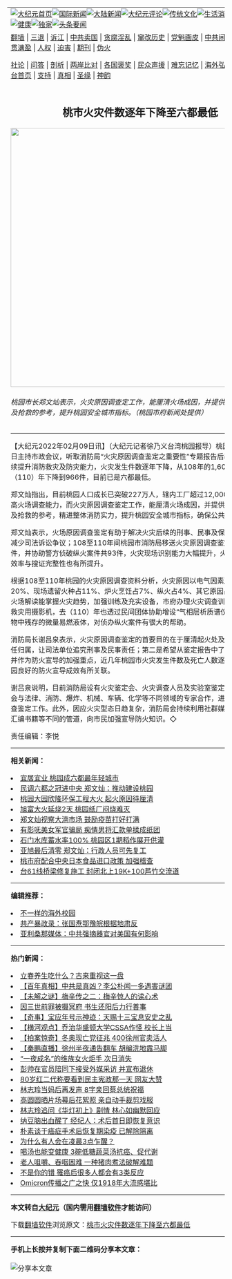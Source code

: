 <a name="1" id="1" target="_blank"></a><span id="1"></span>
<table align=center border="0"><tr><td colspan="2" VALIGN=TOP><a href="https://github.com/pwazrt366/djy/blob/master/gb/nf1351518.md#1"><img src="https://raw.githubusercontent.com/pwazrt366/www/master/t/djy/1.jpg" title="大纪元首页" alt="大纪元首页"></a><a href="https://github.com/pwazrt366/djy/blob/master/gb/n24hr.md#1"><img src="https://raw.githubusercontent.com/pwazrt366/www/master/t/djy/3.jpg" title="国际新闻" alt="国际新闻"></a><a href="https://github.com/pwazrt366/djy/blob/master/gb/nsc413.md#1"><img src="https://raw.githubusercontent.com/pwazrt366/www/master/t/djy/4.jpg" title="大陆新闻" alt="大陆新闻"></a><a href="https://github.com/pwazrt366/djy/blob/master/gb/news392.md#1"><img src="https://raw.githubusercontent.com/pwazrt366/www/master/t/djy/5.jpg" title="大纪元评论" alt="大纪元评论"></a><a href="https://github.com/pwazrt366/djy/blob/master/gb/news2007.md#1"><img src="https://raw.githubusercontent.com/pwazrt366/www/master/t/djy/6.jpg" title="传统文化" alt="传统文化"></a><a href="https://github.com/pwazrt366/djy/blob/master/gb/news2008.md#1"><img src="https://raw.githubusercontent.com/pwazrt366/www/master/t/djy/7.jpg" title="生活消费" alt="生活消费"></a><a href="https://github.com/pwazrt366/djy/blob/master/gb/ncyule.md#1"><img src="https://raw.githubusercontent.com/pwazrt366/www/master/t/djy/8.jpg" title="娱乐休闲" alt="娱乐休闲"></a><a href="https://github.com/pwazrt366/djy/blob/master/gb/nsc1002.md#1"><img src="https://raw.githubusercontent.com/pwazrt366/www/master/t/djy/9.jpg" title="健康" alt="健康"></a><a href="https://github.com/pwazrt366/djy/blob/master/gb/nf6092.md#1"><img src="https://raw.githubusercontent.com/pwazrt366/www/master/t/djy/10a.jpg" title="独家" alt="独家"></a><a href="https://github.com/pwazrt366/djy/blob/master/gb/nf4514.md#1"><img src="https://raw.githubusercontent.com/pwazrt366/www/master/t/djy/12a.jpg" title="头条要闻" alt="头条要闻"></a></td></tr>
<tr><td colspan="2" VALIGN=TOP><a target="_blank" href="https://github.com/pwazrt366/www/blob/master/README.md?zsrh#1">翻墙</a> | <a target="_blank" href="https://github.com/pwazrt366/djy/blob/master/gb/nf5657.md#1">三退</a> | <a target="_blank" href="https://github.com/pwazrt366/djy/blob/master/gb/nf6124.md#1">诉江</a> | <a target="_blank" href="https://github.com/pwazrt366/djy/blob/master/gb/nf1176117.md#1">中共卖国</a> | <a target="_blank" href="https://github.com/pwazrt366/djy/blob/master/gb/nf5773.md#1">贪腐淫乱</a> | <a target="_blank" href="https://github.com/pwazrt366/djy/blob/master/gb/nf1176115.md#1">窜改历史</a> | <a target="_blank" href="https://github.com/pwazrt366/djy/blob/master/gb/nf1176107.md#1">党魁画皮</a> | <a target="_blank" href="https://github.com/pwazrt366/djy/blob/master/gb/nf1320400.md#1">中共间谍</a> | <a target="_blank" href="https://github.com/pwazrt366/djy/blob/master/gb/nf1176114.md#1">破坏传统</a> | <a target="_blank" href="https://github.com/pwazrt366/ntdtv/blob/master/gb/prog447_1.md#1">恶贯满盈</a> | <a target="_blank" href="https://github.com/pwazrt366/djy/blob/master/gb/ncid278.md#1">人权</a> | <a target="_blank" href="https://github.com/pwazrt366/djy/blob/master/gb/nf1176111.md#1">迫害</a> | <a target="_blank" href="https://gitlab.com/szzdlab/mh-qikan/blob/master/README.md#1">期刊</a> | <a target="_blank" href="https://github.com/pwazrt366/djy/blob/master/gb/nf5562.md#1">伪火</a></p><p><a target="_blank" href="https://github.com/pwazrt366/djy/blob/master/gb/9p.md#1">社论</a> | <a target="_blank" href="https://github.com/pwazrt366/djy/blob/master/gb/nf4378.md#1">问答</a> | <a target="_blank" href="https://github.com/pwazrt366/djy/blob/master/gb/nf5792.md#1">剖析</a> | <a target="_blank" href="https://github.com/pwazrt366/djy/blob/master/gb/nf5735.md#1">两岸比对</a> | <a target="_blank" href="https://github.com/pwazrt366/djy/blob/master/gb/nf6119.md#1">各国褒奖</a> | <a target="_blank" href="https://github.com/pwazrt366/djy/blob/master/gb/nf6120.md#1">民众声援</a> | <a target="_blank" href="https://github.com/pwazrt366/djy/blob/master/gb/nf1188594.md#1">难忘记忆</a> | <a target="_blank" href="https://github.com/pwazrt366/djy/blob/master/gb/nf3180.md#1">海外弘传</a> | <a target="_blank" href="https://github.com/pwazrt366/djy/blob/master/gb/nf5410.md#1">万人上访</a> | <a target="_blank" href="https://github.com/pwazrt366/www/blob/master/README.md?zsrh#1">平台首页</a> | <a target="_blank" href="https://github.com/pwazrt366/djy/blob/master/gb/nf4386.md#1">支持</a> | <a target="_blank" href="https://github.com/pwazrt366/djy/blob/master/gb/nf4389.md#1">真相</a> | <a target="_blank" href="https://github.com/pwazrt366/djy/blob/master/gb/nf5790.md#1">圣缘</a> | <a target="_blank" href="https://github.com/pwazrt366/djy/blob/master/gb/nf4786.md#1">神韵</a></td></tr>
<tr><td VALIGN=TOP width="626"><h2 align=center>桃市火灾件数逐年下降至六都最低</h2>
<img width="600" src="https://i.epochtimes.com/assets/uploads/2022/02/id13564900-540035-600x400.jpg" />
<h6>桃园市长郑文灿表示，火灾原因调查定工作，能厘清火场成因，并提供未来火灾预防及抢救的参考，提升桃园安全城市指标。（桃园市府新闻处提供）
</h6>
<hr>
<p>【大纪元2022年02月09日讯】（大纪元记者徐乃义台湾桃园报导）桃园市长<ahref="https://github.com/pwazrt366/djy/blob/master/gb/tag/%E9%83%91%E6%96%87%E7%81%BF.md#1">郑文灿</a>9日主持市政会议，听取消防局“火灾原因调查鉴定之重要性”专题报告后表示，桃园持续提升消防救灾及防灾能力，火灾发生件数逐年下降，从108年的1,600件至去（110）年下降到966件，目前已是<ahref="https://github.com/pwazrt366/djy/blob/master/gb/tag/%E5%85%AD%E9%83%BD.md#1">六都</a>最低。</p>
<p><ahref="https://github.com/pwazrt366/djy/blob/master/gb/tag/%E9%83%91%E6%96%87%E7%81%BF.md#1">郑文灿</a>指出，目前桃园人口成长已突破227万人，辖内工厂超过12,000家，有必要提高火场调查能力，而火灾原因调查鉴定工作，能厘清火场成因，并提供未来火灾预防及抢救的参考，精进整体消防实力，提升桃园安全城市指标，确保公共安全。</p>
<p>郑文灿表示，火场原因调查鉴定有助于解决火灾后续的刑事、民事及保险理赔问题，减少司法诉讼争议；108至110年间桃园市消防局移送火灾原因调查鉴定书共855件，并协助警方侦破纵火案件共93件，火灾现场识别能力大幅提升，火灾案件的办案效率与搜证完整性也有所提升。</p>
<p>根据108至110年桃园的火灾原因调查资料分析，火灾原因以电气因素及电线走火占20%、现场遗留火种占11%、炉火烹饪占7%、纵火占4%、其它原因占58%。透过火场解读能掌握火灾趋势，加强训练及充实设备，市府办理火灾调查训练课程、购置救灾用摄影机，去（110）年也透过民间团体协助增设“气相层析质谱仪”，能侦检证物中残存的微量易燃液体，对侦办纵火案件有很大的帮助。</p>
<p>消防局长谢吕泉表示，火灾原因调查鉴定的首要目的在于厘清起火处及被延烧物的责任归属，让司法单位追究刑事及民事责任；第二是希望从鉴定报告中了解起火原因，并作为防火宣导的加强重点，近几年桃园市火灾发生件数及死亡人数逐年下降，与桃园良好的防火宣导成效有所关联。</p>
<p>谢吕泉说明，目前消防局设有火灾鉴定会、火灾调查人员及实验室鉴定人员，同时也会与法律、消防、爆炸、机械、车辆、化学等不同领域的专家合作，进行火灾原因调查鉴定工作。此外，因应火灾型态日趋复杂，消防局会持续利用社群媒体、火灾案例汇编书籍等不同的管道，向市民加强宣导防火知识。◇</p>
<p>责任编辑：李悦</p>

<hr>


<strong>相关新闻：</strong>
<li><a href="https://github.com/pwazrt366/djy/blob/master/gb/16/8/7/n8177605.md#1">宜居宜业 桃园成六都最年轻城市</a></li>
<li><a href="https://github.com/pwazrt366/djy/blob/master/gb/18/7/16/n10565111.md#1">民调六都之冠进中央  郑文灿：推动建设桃园</a></li>
<li><a href="https://github.com/pwazrt366/djy/blob/master/gb/20/2/9/n11854853.md#1">桃园大园欣隆环保工程大火 起火原因待厘清</a></li>
<li><a href="https://github.com/pwazrt366/djy/blob/master/gb/20/12/22/n12638070.md#1">旭富大火延烧2天 桃园纸厂闷烧难灭</a></li>
<li><a href="https://github.com/pwazrt366/djy/blob/master/gb/22/2/9/n13564902.md#1">郑文灿视察大湳市场  鼓励疫苗打好打满</a></li>
<li><a href="https://github.com/pwazrt366/djy/blob/master/gb/22/2/9/n13564779.md#1">有影呒美女军官骗局  痴情男将汇款单揉成纸团</a></li>
<li><a href="https://github.com/pwazrt366/djy/blob/master/gb/22/2/9/n13564496.md#1">石门水库蓄水率100% 桃园区1期稻作展开供灌</a></li>
<li><a href="https://github.com/pwazrt366/djy/blob/master/gb/22/2/9/n13564502.md#1">亚旭最后清零  郑文灿：行政人员可先复工</a></li>
<li><a href="https://github.com/pwazrt366/djy/blob/master/gb/22/2/8/n13562847.md#1">桃市府配合中央日本食品进口政策  加强稽查</a></li>
<li><a href="https://github.com/pwazrt366/djy/blob/master/gb/22/2/8/n13562845.md#1">台61线桥梁修复施工 封闭北上19K+100芦竹交流道</a></li>
<hr>


<strong>编辑推荐：</strong>
<li><a href="https://github.com/upjkzu3674/djy/blob/master/gb/18/6/9/n10469652.md?dfh#1" target="_blank">不一样的海外校园</a></li><li><a href="https://github.com/tsiac2612/djy/blob/master/gb/18/10/1/n10752825.md#1" target="_blank">共产暴政录：张国焘鄂豫皖根据地肃反</a></li><li><a href="https://github.com/tsiac2612/djy/blob/master/gb/19/4/11/n11178933.md#1" target="_blank">亚利桑那媒体：中共强摘器官对美国有何影响</a></li>
<hr>

<strong>热门新闻：</strong>
<li><a href="https://github.com/pwazrt366/djy/blob/master/gb/22/1/28/n13536059.md#1">立春养生吃什么？古来重视这一盘</a></li>
<li><a href="https://github.com/pwazrt366/djy/blob/master/gb/22/1/25/n13529163.md#1">【百年真相】中共是真凶？李公朴闻一多遇害谜团</a></li>
<li><a href="https://github.com/pwazrt366/djy/blob/master/gb/22/1/27/n13534235.md#1">【未解之谜】梅辛传之二：梅辛惊人的读心术</a></li>
<li><a href="https://github.com/pwazrt366/djy/blob/master/gb/22/2/2/n13551122.md#1">因三世前罪被摄冥府 书生还阳后力行善事</a></li>
<li><a href="https://github.com/pwazrt366/djy/blob/master/gb/22/1/24/n13524936.md#1">【奇事】宝应年号示神迹：天赐十三宝息安史之乱</a></li>
<li><a href="https://github.com/pwazrt366/djy/blob/master/gb/22/2/9/n13564157.md#1">【横河观点】乔治华盛顿大学CSSA作怪 校长上当</a></li>
<li><a href="https://github.com/pwazrt366/djy/blob/master/gb/22/2/8/n13563311.md#1">【拍案惊奇】冬奥现亡党征兆 400徐州官卖活人</a></li>
<li><a href="https://github.com/pwazrt366/djy/blob/master/gb/22/2/7/n13561672.md#1">【秦鹏直播】徐州半夜通告翻车 胡编洗地露马脚</a></li>
<li><a href="https://github.com/pwazrt366/djy/blob/master/gb/22/2/7/n13561199.md#1">“一夜成名”的维族女火炬手 次日消失</a></li>
<li><a href="https://github.com/pwazrt366/djy/blob/master/gb/22/2/7/n13559733.md#1">彭帅在官员陪同下接受外媒采访 并宣布退休</a></li>
<li><a href="https://github.com/pwazrt366/djy/blob/master/gb/22/2/7/n13561565.md#1">80岁红二代称要看到民主宪政那一天 网友大赞</a></li>
<li><a href="https://github.com/pwazrt366/djy/blob/master/gb/22/2/6/n13558346.md#1">林志玲当妈后再发声 8字亲回蔡总统祝福</a></li>
<li><a href="https://github.com/pwazrt366/djy/blob/master/gb/22/2/7/n13561246.md#1">高圆圆晒片场幕后花絮照 亲自动手裁剪戏服</a></li>
<li><a href="https://github.com/pwazrt366/djy/blob/master/gb/22/2/6/n13559003.md#1">林志玲追问《华灯初上》剧情 林心如幽默回应</a></li>
<li><a href="https://github.com/pwazrt366/djy/blob/master/gb/22/2/7/n13560289.md#1">纳豆脑出血醒了 经纪人：术后首日即恢复意识</a></li>
<li><a href="https://github.com/pwazrt366/djy/blob/master/gb/22/2/7/n13559945.md#1">朴素谈于癌症手术后恢复期染疫 已解除隔离</a></li>
<li><a href="https://github.com/pwazrt366/djy/blob/master/gb/22/2/6/n13558579.md#1">为什么有人会在凌晨3点乍醒？</a></li>
<li><a href="https://github.com/pwazrt366/djy/blob/master/gb/22/1/31/n13543493.md#1">喝汤也能变健康 3碗低糖蔬菜汤抗癌、促代谢</a></li>
<li><a href="https://github.com/pwazrt366/djy/blob/master/gb/22/2/6/n13558244.md#1">老人咀嚼、吞咽困难 一种猪肉煮法破解难题</a></li>
<li><a href="https://github.com/pwazrt366/djy/blob/master/gb/22/1/15/n13505803.md#1">不是你的错 罹癌后很多人都会有3类反应</a></li>
<li><a href="https://github.com/pwazrt366/djy/blob/master/gb/22/2/7/n13561260.md#1">Omicron传播之广之快 仅1918年大流感堪比</a></li>
<hr>

<strong>本文转自<a href="https://www.epochtimes.com">大纪元</a>（国内需用<a href="https://github.com/pwazrt366/www/blob/master/README.md#8">翻墙软件</a>才能访问）</strong><p>下载<a href="https://github.com/pwazrt366/www/blob/master/README.md#8">翻墙软件</a>浏览原文：<a href="https://www.epochtimes.com/gb/22/2/9/n13564898.htm">桃市火灾件数逐年下降至六都最低</a></p><hr>

<strong>手机上长按并复制下面二维码分享本文章：</strong><br><br><img src="https://chart.apis.google.com/chart?cht=qr&chs=240x240&choe=UTF-8&chld=M|2&chl=https://github.com/pwazrt366/djy/blob/master/gb/22/2/9/n13564898.md%231" title="分享本文章"></td><td VALIGN=TOP><a href="https://github.com/pwazrt366/djy/blob/master/gb/16/1/21/n4622075.md?dfh#1" target="_blank"><img src="https://raw.githubusercontent.com/pwazrt366/djy/master/gb/300/wei-f1.jpg" title="中共的伪火骗局"  alt="中共的伪火骗局"></a><br><a href="https://github.com/pwazrt366/www/blob/master/README.md?dfh#9" target="_blank"><img src="https://raw.githubusercontent.com/pwazrt366/djy/master/gb/300/yong-h.jpg" title="永恒的见证"  alt="永恒的见证"></a><br><a href="https://github.com/pwazrt366/djy/blob/master/gb/13/9/29/n3974789.md?dfh#1" target="_blank"><img src="https://raw.githubusercontent.com/pwazrt366/djy/master/gb/300/shang-lnz.jpg" title="善良女子被中共投男牢"  alt="善良女子被中共投男牢"></a><br><a href="https://github.com/pwazrt366/djy/blob/master/gb/16/3/16/n4663449.md?dfh#1" target="_blank"><img src="https://raw.githubusercontent.com/pwazrt366/djy/master/gb/300/huo-z3.jpg" title="警卫目击活摘器官"  alt="警卫目击活摘器官"></a><br><a href="https://github.com/pwazrt366/djy/blob/master/gb/16/8/7/n8177641.md?dfh#1" target="_blank"><img src="https://raw.githubusercontent.com/pwazrt366/djy/master/gb/300/huo-z4.jpg" title="证人描述活摘恐怖"  alt="证人描述活摘恐怖"></a><br><a href="https://github.com/pwazrt366/djy/blob/master/gb/10/4/19/n2881569.md?dfh#1" target="_blank"><img src="https://raw.githubusercontent.com/pwazrt366/djy/master/gb/300/huo-z1.jpg" title="揭开活摘器官黑幕"  alt="揭开活摘器官黑幕"></a><br><a href="https://github.com/pwazrt366/djy/blob/master/gb/10/11/7/n3077476.md?dfh#1" target="_blank"><img src="https://raw.githubusercontent.com/pwazrt366/djy/master/gb/300/ma-ks.jpg" title="马克思的成魔之路"  alt="马克思的成魔之路"></a><br><a href="https://github.com/pwazrt366/djy/blob/master/gb/14/6/9/n4173977.md?dfh#1" target="_blank"><img src="https://raw.githubusercontent.com/pwazrt366/djy/master/gb/300/chang-zs.jpg" title="藏字石 蕴天机"  alt="藏字石 蕴天机"></a><br><a href="https://github.com/pwazrt366/djy/blob/master/gb/18/5/10/n10381511.md?dfh#1" target="_blank"><img src="https://raw.githubusercontent.com/pwazrt366/djy/master/gb/300/st1.jpg" title="关注三亿人三退"  alt="关注三亿人三退"></a><br><a href="https://github.com/pwazrt366/djy/blob/master/gb/18/3/21/n10237682.md?dfh#1" target="_blank"><img src="https://raw.githubusercontent.com/pwazrt366/djy/master/gb/300/jie-t.jpg" title="解体中共复兴中华"  alt="解体中共复兴中华"></a><br><a href="https://github.com/pwazrt366/djy/blob/master/gb/9/2/9/n2422991.md?dfh#1" target="_blank"><img src="https://raw.githubusercontent.com/pwazrt366/djy/master/gb/300/gao-zs.jpg" title="中共迫害良心律师"  alt="中共迫害良心律师"></a><br><a href="https://github.com/pwazrt366/djy/blob/master/gb/18/12/9/n10900044.md?dfh#1" target="_blank"><img src="https://raw.githubusercontent.com/pwazrt366/djy/master/gb/300/sj1.jpg" title="三百多万人举报江泽民"  alt="三百多万人举报江泽民"></a><br><a href="https://github.com/pwazrt366/djy/blob/master/gb/18/8/28/n10672014.md?dfh#1" target="_blank"><img src="https://raw.githubusercontent.com/pwazrt366/djy/master/gb/300/sj2.jpg" title="这些官员为何起诉江泽民"  alt="这些官员为何起诉江泽民"></a><br><a href="https://github.com/pwazrt366/djy/blob/master/gb/8/12/18/n2367165.md?dfh#1" target="_blank"><img src="https://raw.githubusercontent.com/pwazrt366/djy/master/gb/300/liangan.jpg" title="海峡两岸的强烈对比"  alt="海峡两岸的强烈对比"></a><br><a href="https://github.com/pwazrt366/djy/blob/master/gb/15/12/10/n4593139.md?dfh#1" target="_blank"><img src="https://raw.githubusercontent.com/pwazrt366/djy/master/gb/300/jia-ndzl.jpg" title="加拿大总理的贺信"  alt="加拿大总理的贺信"></a><br><a href="https://github.com/pwazrt366/djy/blob/master/gb/11/6/17/n3289382.md?dfh#1" target="_blank"><img src="https://raw.githubusercontent.com/pwazrt366/djy/master/gb/300/xiao-wd.jpg" title="探寻真相兼听则明"  alt="探寻真相兼听则明"></a><br><a href="https://github.com/pwazrt366/djy/blob/master/gb/18/10/27/n10812623.md?dfh#1" target="_blank"><img src="https://raw.githubusercontent.com/pwazrt366/djy/master/gb/300/yindu.jpg" title="印度媒体报道东方"  alt="印度媒体报道东方"></a><br><a href="https://github.com/pwazrt366/djy/blob/master/gb/18/6/9/n10469652.md?dfh#1" target="_blank"><img src="https://raw.githubusercontent.com/pwazrt366/djy/master/gb/300/xie-j.jpg" title="不一样的海外校园"  alt="不一样的海外校园"></a><br><a href="https://github.com/pwazrt366/djy/blob/master/gb/7/4/5/n1669415.md?dfh#1" target="_blank"><img src="https://raw.githubusercontent.com/pwazrt366/djy/master/gb/300/li-up.jpg" title="从大师到徒弟的传奇"  alt="从大师到徒弟的传奇"></a><br><a href="https://github.com/pwazrt366/djy/blob/master/gb/17/5/26/n9191512.md?dfh#1" target="_blank"><img src="https://raw.githubusercontent.com/pwazrt366/djy/master/gb/300/zfl2.jpg" title="亿万人与东方一本奇书"  alt="亿万人与东方一本奇书"></a><br><a href="https://github.com/pwazrt366/djy/blob/master/gb/13/11/27/n4020290.md?dfh#1" target="_blank"><img src="https://raw.githubusercontent.com/pwazrt366/djy/master/gb/300/zhen-h.jpg" title="大陆见不到的震撼场面"  alt="大陆见不到的震撼场面"></a><br><a href="https://github.com/pwazrt366/djy/blob/master/gb/15/7/17/n4482910.md?dfh#1" target="_blank"><img src="https://raw.githubusercontent.com/pwazrt366/djy/master/gb/300/dalu-sk.jpg" title="人心向善 大陆当初盛况"  alt="人心向善 大陆当初盛况"></a><br><a href="https://github.com/pwazrt366/djy/blob/master/gb/19/1/5/n10955468.md?dfh#1" target="_blank"><img src="https://raw.githubusercontent.com/pwazrt366/djy/master/gb/300/zfl1.jpg" title="追寻真理 这书讲什么"  alt="追寻真理 这书讲什么"></a><br><a href="https://github.com/pwazrt366/www/blob/master/README.md?dfh#1" target="_blank"><img src="https://raw.githubusercontent.com/pwazrt366/djy/master/gb/300/fq1.jpg" title="下载免费翻墙软件"  alt="下载免费翻墙软件"></a><br></td></tr></table>
